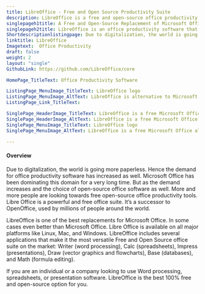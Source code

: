 ```yaml
---
title: LibreOffice - Free and Open Source Productivity Suite
description: LibreOffice is a free and open-source office productivity suite. A fully compatible software for Microsoft formats like .doc, .docx, .xls, .xlsx, .ppt, .pptx
singlepageh1title: A Free and Open-Source Replacement of Microsoft Office
singlepageh2title: LibreOffice is an office productivity software that uses OpenDocument format which guarantees access to your data forever.
Shortdescriptionlistingpage: Due to digitalization, the world is going more paperless. Hence the demand for office productivity software has increased as well.
linktitle: LibreOffice 
Imagetext:  Office Productivity
draft: false
weight: 2
layout: "single"
GithubLink: https://github.com/LibreOffice/core

HomePage_TitleText: Office Productivity Software

ListingPage_MenuImage_TitleText: LibreOffice logo
ListingPage_MenuImage_AltText: LibreOffice is alternative to Microsoft Office.
ListingPage_Link_TitleText: 

SinglePage_HeaderImage_TitleText: LibreOffice is a free Microsoft Office alternative
SinglePage_HeaderImage_AltText: LibreOffice is a free Microsoft Office alternative
SinglePage_MenuImage_TitleText: LibreOffice logo
SinglePage_MenuImage_AltText: LibreOffice is a free Microsoft Office alternative

---
```


#### **Overview**

Due to digitalization, the world is going more paperless. Hence the demand for office productivity software has increased as well. Microsoft Office has been dominating this domain for a very long time. But as the demand increases and the choice of open-source office software as well. More and more people are looking towards free open-source office productivity tools. Libre Office is a powerful and free office suite. It’s a successor to OpenOffice, used by millions of people around the world.

LibreOffice is one of the best replacements for Microsoft Office. In some cases even better than Microsoft Office. Libre Office is available on all major platforms like Linux, Mac, and Windows. LibreOffice includes several applications that make it the most versatile Free and Open Source office suite on the market: Writer (word processing), Calc (spreadsheets), Impress (presentations), Draw (vector graphics and flowcharts), Base (databases), and Math (formula editing).

If you are an individual or a company looking to use Word processing, spreadsheets, or presentation software. LibreOffice is the best 100% free and open-source option for you.
